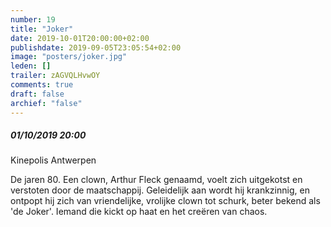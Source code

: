 ```yaml
---
number: 19
title: "Joker"
date: 2019-10-01T20:00:00+02:00
publishdate: 2019-09-05T23:05:54+02:00
image: "posters/joker.jpg"
leden: []
trailer: zAGVQLHvwOY
comments: true
draft: false
archief: "false"
---
```


##### 01/10/2019 20:00

Kinepolis Antwerpen

De jaren 80. Een clown, Arthur Fleck genaamd, voelt zich uitgekotst en verstoten
door de maatschappij. Geleidelijk aan wordt hij krankzinnig, en ontpopt hij zich
van vriendelijke, vrolijke clown tot schurk, beter bekend als 'de Joker'.
Iemand die kickt op haat en het creëren van chaos.
<!--more-->
